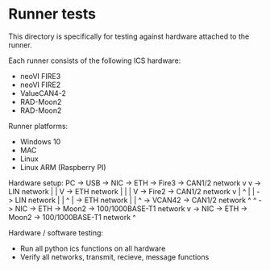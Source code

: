 Runner tests
===

This directory is specifically for testing against hardware attached to the runner.

Each runner consists of the following ICS hardware:
- neoVI FIRE3
- neoVI FIRE2
- ValueCAN4-2
- RAD-Moon2
- RAD-Moon2

Runner platforms:
- Windows 10
- MAC
- Linux
- Linux ARM (Raspberry PI)

Hardware setup:
PC -> USB -> NIC -> ETH -> Fire3 -> CAN1/2 network v v
                                 -> LIN network    | | V
                                 -> ETH network    | | | V
          -> Fire2 -> CAN1/2 network             v | ^ | |
                   -> LIN network                | |   ^ |
                   -> ETH network                | |     ^
          -> VCAN42 -> CAN1/2 network            ^ ^
          -> NIC -> ETH -> Moon2 -> 100/1000BASE-T1 network v
          -> NIC -> ETH -> Moon2 -> 100/1000BASE-T1 network ^

Hardware / software testing:
- Run all python ics functions on all hardware
- Verify all networks, transmit, recieve, message functions